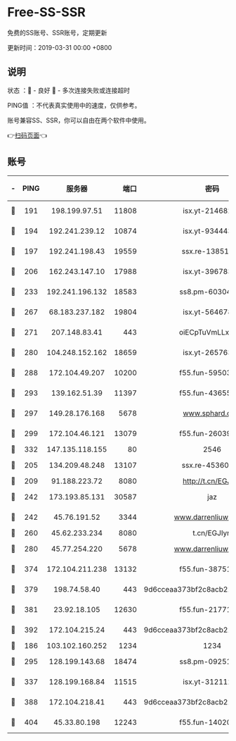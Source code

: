 # Free-SS-SSR

免费的SS账号、SSR账号，定期更新

更新时间：2019-03-31 00:00 +0800

## 说明

状态     ：🙂 - 良好 🙁 - 多次连接失败或连接超时

PING值   ：不代表真实使用中的速度，仅供参考。

账号兼容SS、SSR，你可以自由在两个软件中使用。

👉[扫码页面](https://liesauer.github.io/Free-SS-SSR/)👈

## 账号

|-|PING|服务器|端口|密码|加密方式|区域|
|:----:|:----:|:-----:|-----:|:----:|:----:|:----:|
|🙂|191|198.199.97.51|11808|isx.yt-21468252|aes-256-cfb|US|
|🙂|194|192.241.239.12|10874|isx.yt-93444361|aes-256-cfb|US|
|🙂|197|192.241.198.43|19559|ssx.re-13851105|aes-256-cfb|US|
|🙂|206|162.243.147.10|17988|isx.yt-39678389|aes-256-cfb|US|
|🙂|233|192.241.196.132|18583|ss8.pm-60304703|aes-256-cfb|US|
|🙂|267|68.183.237.182|19804|isx.yt-56467810|aes-256-cfb|SG|
|🙂|271|207.148.83.41|443|oiECpTuVmLLxk4Ts|aes-256-cfb|AU|
|🙂|280|104.248.152.162|18659|isx.yt-26576357|aes-256-cfb|SG|
|🙂|288|172.104.49.207|10200|f55.fun-59503435|aes-256-cfb|SG|
|🙂|293|139.162.51.39|11397|f55.fun-43655311|aes-256-cfb|SG|
|🙂|297|149.28.176.168|5678|www.sphard.com|aes-256-cfb|AU|
|🙂|299|172.104.46.121|13079|f55.fun-26039696|aes-256-cfb|SG|
|🙂|332|147.135.118.155|80|2546|chacha20|US|
|🙂|205|134.209.48.248|13107|ssx.re-45360921|aes-256-cfb|US|
|🙂|209|91.188.223.72|8080|http://t.cn/EGJIyrl|rc4-md5|RU|
|🙂|242|173.193.85.131|30587|jaz|aes-256-cfb|US|
|🙂|242|45.76.191.52|3344|www.darrenliuwei.com|aes-256-cfb|JP|
|🙂|260|45.62.233.234|8080|t.cn/EGJIyrl|rc4-md5|CA|
|🙂|280|45.77.254.220|5678|www.darrenliuwei.com|aes-256-cfb|SG|
|🙂|374|172.104.211.238|13132|f55.fun-38751809|aes-256-cfb|US|
|🙂|379|198.74.58.40|443|9d6cceaa373bf2c8acb22e60b6a58be6|aes-256-cfb|US|
|🙂|381|23.92.18.105|12630|f55.fun-21771517|aes-256-cfb|US|
|🙂|392|172.104.215.24|443|9d6cceaa373bf2c8acb22e60b6a58be6|aes-256-cfb|US|
|🙁|186|103.102.160.252|1234|1234|rc4-md5|JP|
|🙁|295|128.199.143.68|18474|ss8.pm-09251863|aes-256-cfb|SG|
|🙁|337|128.199.168.84|11515|isx.yt-31211205|aes-256-cfb|SG|
|🙁|388|172.104.218.41|443|9d6cceaa373bf2c8acb22e60b6a58be6|aes-256-cfb|US|
|🙁|404|45.33.80.198|12243|f55.fun-14020939|aes-256-cfb|US|
